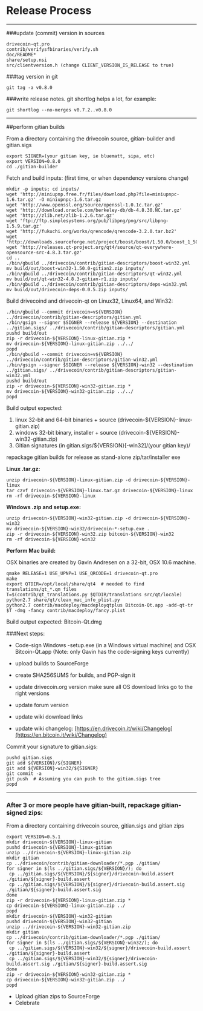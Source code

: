 Release Process
====================

* * *

###update (commit) version in sources


	drivecoin-qt.pro
	contrib/verifysfbinaries/verify.sh
	doc/README*
	share/setup.nsi
	src/clientversion.h (change CLIENT_VERSION_IS_RELEASE to true)

###tag version in git

	git tag -a v0.8.0

###write release notes. git shortlog helps a lot, for example:

	git shortlog --no-merges v0.7.2..v0.8.0

* * *

##perform gitian builds

 From a directory containing the drivecoin source, gitian-builder and gitian.sigs
  
	export SIGNER=(your gitian key, ie bluematt, sipa, etc)
	export VERSION=0.8.0
	cd ./gitian-builder

 Fetch and build inputs: (first time, or when dependency versions change)

	mkdir -p inputs; cd inputs/
	wget 'http://miniupnp.free.fr/files/download.php?file=miniupnpc-1.6.tar.gz' -O miniupnpc-1.6.tar.gz
	wget 'http://www.openssl.org/source/openssl-1.0.1c.tar.gz'
	wget 'http://download.oracle.com/berkeley-db/db-4.8.30.NC.tar.gz'
	wget 'http://zlib.net/zlib-1.2.6.tar.gz'
	wget 'ftp://ftp.simplesystems.org/pub/libpng/png/src/libpng-1.5.9.tar.gz'
	wget 'http://fukuchi.org/works/qrencode/qrencode-3.2.0.tar.bz2'
	wget 'http://downloads.sourceforge.net/project/boost/boost/1.50.0/boost_1_50_0.tar.bz2'
	wget 'http://releases.qt-project.org/qt4/source/qt-everywhere-opensource-src-4.8.3.tar.gz'
	cd ..
	./bin/gbuild ../drivecoin/contrib/gitian-descriptors/boost-win32.yml
	mv build/out/boost-win32-1.50.0-gitian2.zip inputs/
	./bin/gbuild ../drivecoin/contrib/gitian-descriptors/qt-win32.yml
	mv build/out/qt-win32-4.8.3-gitian-r1.zip inputs/
	./bin/gbuild ../drivecoin/contrib/gitian-descriptors/deps-win32.yml
	mv build/out/drivecoin-deps-0.0.5.zip inputs/

 Build drivecoind and drivecoin-qt on Linux32, Linux64, and Win32:
  
	./bin/gbuild --commit drivecoin=v${VERSION} ../drivecoin/contrib/gitian-descriptors/gitian.yml
	./bin/gsign --signer $SIGNER --release ${VERSION} --destination ../gitian.sigs/ ../drivecoin/contrib/gitian-descriptors/gitian.yml
	pushd build/out
	zip -r drivecoin-${VERSION}-linux-gitian.zip *
	mv drivecoin-${VERSION}-linux-gitian.zip ../../
	popd
	./bin/gbuild --commit drivecoin=v${VERSION} ../drivecoin/contrib/gitian-descriptors/gitian-win32.yml
	./bin/gsign --signer $SIGNER --release ${VERSION}-win32 --destination ../gitian.sigs/ ../drivecoin/contrib/gitian-descriptors/gitian-win32.yml
	pushd build/out
	zip -r drivecoin-${VERSION}-win32-gitian.zip *
	mv drivecoin-${VERSION}-win32-gitian.zip ../../
	popd

  Build output expected:

  1. linux 32-bit and 64-bit binaries + source (drivecoin-${VERSION}-linux-gitian.zip)
  2. windows 32-bit binary, installer + source (drivecoin-${VERSION}-win32-gitian.zip)
  3. Gitian signatures (in gitian.sigs/${VERSION}[-win32]/(your gitian key)/

repackage gitian builds for release as stand-alone zip/tar/installer exe

**Linux .tar.gz:**

	unzip drivecoin-${VERSION}-linux-gitian.zip -d drivecoin-${VERSION}-linux
	tar czvf drivecoin-${VERSION}-linux.tar.gz drivecoin-${VERSION}-linux
	rm -rf drivecoin-${VERSION}-linux

**Windows .zip and setup.exe:**

	unzip drivecoin-${VERSION}-win32-gitian.zip -d drivecoin-${VERSION}-win32
	mv drivecoin-${VERSION}-win32/drivecoin-*-setup.exe .
	zip -r drivecoin-${VERSION}-win32.zip bitcoin-${VERSION}-win32
	rm -rf drivecoin-${VERSION}-win32

**Perform Mac build:**

  OSX binaries are created by Gavin Andresen on a 32-bit, OSX 10.6 machine.

	qmake RELEASE=1 USE_UPNP=1 USE_QRCODE=1 drivecoin-qt.pro
	make
	export QTDIR=/opt/local/share/qt4  # needed to find translations/qt_*.qm files
	T=$(contrib/qt_translations.py $QTDIR/translations src/qt/locale)
	python2.7 share/qt/clean_mac_info_plist.py
	python2.7 contrib/macdeploy/macdeployqtplus Bitcoin-Qt.app -add-qt-tr $T -dmg -fancy contrib/macdeploy/fancy.plist

 Build output expected: Bitcoin-Qt.dmg

###Next steps:

* Code-sign Windows -setup.exe (in a Windows virtual machine) and
  OSX Bitcoin-Qt.app (Note: only Gavin has the code-signing keys currently)

* upload builds to SourceForge

* create SHA256SUMS for builds, and PGP-sign it

* update drivecoin.org version
  make sure all OS download links go to the right versions

* update forum version

* update wiki download links

* update wiki changelog: [https://en.drivecoin.it/wiki/Changelog](https://en.bitcoin.it/wiki/Changelog)

Commit your signature to gitian.sigs:

	pushd gitian.sigs
	git add ${VERSION}/${SIGNER}
	git add ${VERSION}-win32/${SIGNER}
	git commit -a
	git push  # Assuming you can push to the gitian.sigs tree
	popd

-------------------------------------------------------------------------

### After 3 or more people have gitian-built, repackage gitian-signed zips:

From a directory containing drivecoin source, gitian.sigs and gitian zips

	export VERSION=0.5.1
	mkdir drivecoin-${VERSION}-linux-gitian
	pushd drivecoin-${VERSION}-linux-gitian
	unzip ../drivecoin-${VERSION}-linux-gitian.zip
	mkdir gitian
	cp ../drivecoin/contrib/gitian-downloader/*.pgp ./gitian/
	for signer in $(ls ../gitian.sigs/${VERSION}/); do
	 cp ../gitian.sigs/${VERSION}/${signer}/drivecoin-build.assert ./gitian/${signer}-build.assert
	 cp ../gitian.sigs/${VERSION}/${signer}/drivecoin-build.assert.sig ./gitian/${signer}-build.assert.sig
	done
	zip -r drivecoin-${VERSION}-linux-gitian.zip *
	cp drivecoin-${VERSION}-linux-gitian.zip ../
	popd
	mkdir drivecoin-${VERSION}-win32-gitian
	pushd drivecoin-${VERSION}-win32-gitian
	unzip ../drivecoin-${VERSION}-win32-gitian.zip
	mkdir gitian
	cp ../drivecoin/contrib/gitian-downloader/*.pgp ./gitian/
	for signer in $(ls ../gitian.sigs/${VERSION}-win32/); do
	 cp ../gitian.sigs/${VERSION}-win32/${signer}/drivecoin-build.assert ./gitian/${signer}-build.assert
	 cp ../gitian.sigs/${VERSION}-win32/${signer}/drivecoin-build.assert.sig ./gitian/${signer}-build.assert.sig
	done
	zip -r drivecoin-${VERSION}-win32-gitian.zip *
	cp drivecoin-${VERSION}-win32-gitian.zip ../
	popd

- Upload gitian zips to SourceForge
- Celebrate 
